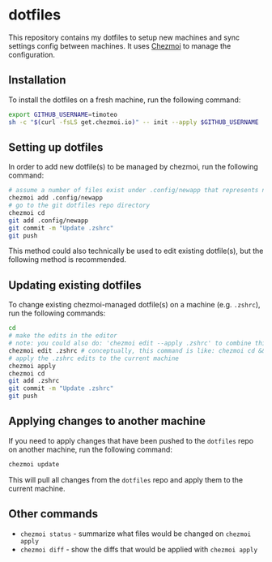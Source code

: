 # dotfiles

This repository contains my dotfiles to setup new machines and sync settings config between machines. It uses [Chezmoi](https://chezmoi.io/) to manage the configuration.

## Installation

To install the dotfiles on a fresh machine, run the following command:

```sh
export GITHUB_USERNAME=timoteo
sh -c "$(curl -fsLS get.chezmoi.io)" -- init --apply $GITHUB_USERNAME
```

## Setting up dotfiles

In order to add new dotfile(s) to be managed by chezmoi, run the following command:

```sh
# assume a number of files exist under .config/newapp that represents new dotfiles
chezmoi add .config/newapp
# go to the git dotfiles repo directory
chezmoi cd
git add .config/newapp
git commit -m "Update .zshrc"
git push
```

This method could also technically be used to edit existing dotfile(s), but the following method is recommended.

## Updating existing dotfiles

To change existing chezmoi-managed dotfile(s) on a machine (e.g. `.zshrc`), run the following commands:

```sh
cd
# make the edits in the editor
# note: you could also do: 'chezmoi edit --apply .zshrc' to combine this and the following step
chezmoi edit .zshrc # conceptually, this command is like: chezmoi cd && vim .zshrc
# apply the .zshrc edits to the current machine
chezmoi apply
chezmoi cd
git add .zshrc
git commit -m "Update .zshrc"
git push
```

## Applying changes to another machine

If you need to apply changes that have been pushed to the `dotfiles` repo on another machine, run the following command:

```sh
chezmoi update
```

This will pull all changes from the `dotfiles` repo and apply them to the current machine.

## Other commands

* `chezmoi status` - summarize what files would be changed on `chezmoi apply`
* `chezmoi diff` - show the diffs that would be applied with `chezmoi apply` 
